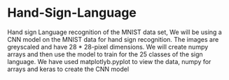# Hand-Sign-Language
Hand sign Language recognition of the MNIST data set,
We will be using a CNN model on the MNIST data for hand sign recognition.
The images are greyscaled and have 28 * 28-pixel dimensions.
We will create numpy arrays and then use the model to train for the 25 classes of the sign language.
We have used matplotlyb.pyplot to view the data, numpy for arrays and keras to create the CNN model
